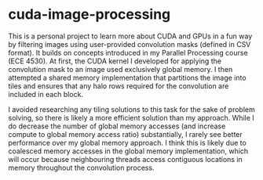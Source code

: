 # cuda-image-processing
This is a personal project to learn more about CUDA and GPUs in a fun way by filtering images using user-provided convolution masks (defined in CSV format). It builds on concepts introduced in my Parallel Processing course (ECE 4530). At first, the CUDA kernel I developed for applying the convolution mask to an image used exclusively global memory. I then attempted a shared memory implementation that partitions the image into tiles and ensures that any halo rows required for the convolution are included in each block.

I avoided researching any tiling solutions to this task for the sake of problem solving, so there is likely a more efficient solution than my approach. While I do decrease the number of global memory accesses (and increase compute to global memory access ratio) substantially, I rarely see better performance over my global memory approach. I think this is likely due to coalesced memory accesses in the global memory implementation, which will occur because neighbouring threads access contiguous locations in memory throughout the convolution process.
